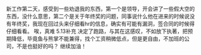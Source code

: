 新工作第二天，感受到一些劝退我的东西，第一个是领导，开会讲了一些假大空的东西，没什么意思，第二个是关于年终奖的问题，同事说什么他在进来的时候说没有年终奖，我现在回过头来仔细看hr的信息，确实有可能有漏洞，签合同的时候得仔细看看。
唉，真难
5.13补充
决定了跑路，与其在这感叹，不如放下执著，把预期降低，毕竟鱼与熊掌不能兼得，找个工资稍微低点，但是更自由，不加班的公司，不是也挺好的吗？
继续加油！
